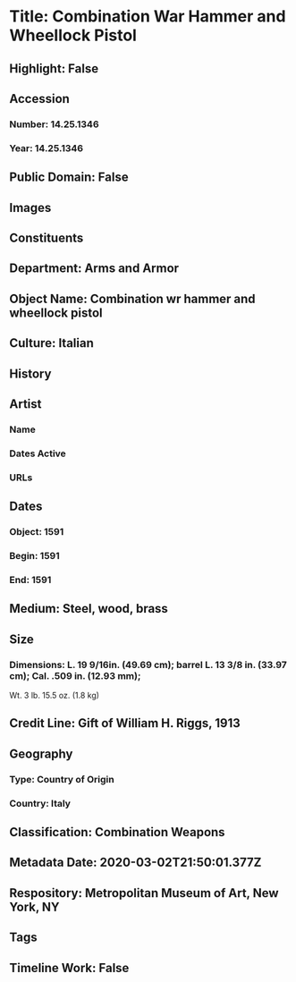 # Title: Combination War Hammer and Wheellock Pistol
## Highlight: False
## Accession
### Number: 14.25.1346
### Year: 14.25.1346
## Public Domain: False
## Images
## Constituents
## Department: Arms and Armor
## Object Name: Combination wr hammer and wheellock pistol
## Culture: Italian
## History
## Artist
### Name
### Dates Active
### URLs
## Dates
### Object: 1591
### Begin: 1591
### End: 1591
## Medium: Steel, wood, brass
## Size
### Dimensions: L. 19 9/16in. (49.69 cm); barrel L. 13 3/8 in. (33.97 cm); Cal. .509 in. (12.93 mm); 
Wt. 3 lb. 15.5 oz. (1.8 kg)
## Credit Line: Gift of William H. Riggs, 1913
## Geography
### Type: Country of Origin
### Country: Italy
## Classification: Combination Weapons
## Metadata Date: 2020-03-02T21:50:01.377Z
## Respository: Metropolitan Museum of Art, New York, NY
## Tags
## Timeline Work: False